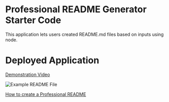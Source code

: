 # Professional README Generator Starter Code

This application lets users created README.md files based on inputs using node.

# Deployed Application

[Demonstration Video](https://we.tl/t-Wt1mAEMLOa)


![Example README File](https://user-images.githubusercontent.com/105459839/182999363-432cbda2-6869-41f6-b9f5-4d20c662ced7.png)


[How to create a Professional README](https://coding-boot-camp.github.io/full-stack/github/professional-readme-guide)
